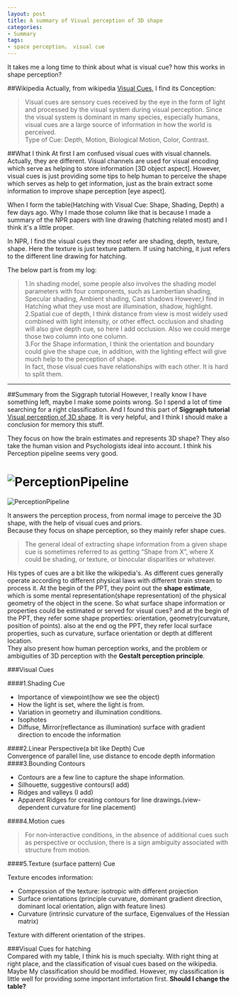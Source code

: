 ```yaml
---
layout: post
title: A summary of Visual perception of 3D shape 
categories:
- Summary
tags:
- space perception， visual cue
---
```


It takes me a long time to think about what is visual cue? how this works in shape perception?    

##Wikipedia
Actually, from wikipedia [Visual Cues](https://en.wikipedia.org/wiki/Sensory_cue#Visual_Cues), I find its Conception:    
>Visual cues are sensory cues received by the eye in the form of light and processed by the visual system during visual perception. Since the visual system is dominant in many species, especially humans, visual cues are a large source of information in how the world is perceived.    
Type of Cue: Depth, Motion, Biological Motion, Color, Contrast.

##What I think
At first I am confused visual cues with visual channels. Actually, they are different. Visual channels are used for visual encoding which serve as helping to store information [3D object aspect]. However, visual cues is just providing some tips to help human to perceive the shape which serves as help to get information, just as the brain extract some information to improve shape perception [eye aspect].

When I form the table(Hatching with Visual Cue: Shape, Shading, Depth) a few days ago. Why I made those column like that is because I made a summary of the NPR papers with line drawing (hatching related most) and I think it's a little proper.    

In NPR, I find the visual cues they most refer are shading, depth, texture, shape. Here the texture is just texture pattern. If using hatching, it just refers to the different line drawing for hatching.

The below part is from my log:
>1.In shading model, some people also involves the shading model parameters with four components, such as Lambertian shading, Specular shading, Ambient shading, Cast shadows
However,I find in Hatching what they use most are illumination, shadow, highlight.    
>2.Spatial cue of depth, I think distance from view is most widely used combined with light intensity, or other effect. occlusion and shading will also give depth cue, so here I add occlusion. Also we could merge those two column into one column.    
>3.For the Shape information, I think the orientation and boundary could give the shape cue, in addition, with the lighting effect will give much help to the perception of shape.    
In fact, those visual cues have relationships with each other. It is hard to split them.    

- - - - - -
##Summary from the Siggraph tutorial
However, I really know I have something left, maybe I make some points wrong. So I spend a lot of time searching for a right classification. And I found this part of __Siggraph tutorial__ [
Visual perception of 3D shape](http://dl.acm.org/citation.cfm?id=1667263). It is very helpful, and I think I should make a conclusion for memory this stuff.

They focus on how the brain estimates and represents 3D shape? They also take the human vision and Psychologists ideal into account.
I think his Perception pipeline seems very good.    

![PerceptionPipeline](http://zhuyongnan.cn/picture/2014/2/PerceptionPipline.jpg)    
=======

![PerceptionPipeline](http://zhuyongnan.cn/picture/2014/2/PerceptionPipline.jpg)    

It answers the perception process, from normal image to perceive the 3D shape, with the help of visual cues and priors.    
Because they focus on shape perception, so they mainly refer shape cues.
>The general ideal of extracting shape information from a given shape cue is sometimes referred to as getting “Shape from X”, where X could be shading, or texture, or binocular disparities or whatever.    

His types of cues are a bit like the wikipedia's. As different cues generally operate according to different physical laws with different brain stream to process it. At the begin of the PPT, they point out the __shape estimate__, which is some mental representation(shape representation) of the physical geometry of the object in the scene.
So what surface shape information or properties could be estimated or served for visual cues? and at the begin of the PPT, they refer some shape properties: orientation, geometry(curvature, position of points). also at the end og the PPT, they refer local surface properties, such as curvature, surface orientation or depth at different location.    
They also present how human perception works, and  the problem or ambiguities of 3D perception with the __Gestalt perception principle__.    

###Visual Cues    

####1.Shading Cue    
* Importance of viewpoint(how we see the object)    
* How the light is set, where the light is from.
* Variation in geometry and illumination conditions.
* Isophotes
* Diffuse, Mirror(reflectance as illumination) surface with gradient direction to encode the information    

####2.Linear Perspective(a bit like Depth) Cue    
Convergence of parallel line, use distance to encode depth information        
####3.Bounding Contours    
* Contours are a few line to capture the shape information.    
* Silhouette, suggestive contours(I add)
* Ridges and valleys (I add)    
* Apparent Ridges for creating contours for line drawings.(view-dependent curvature for line placement)      

####4.Motion cues      
>For non‐interactive conditions, in the absence of additional cues such as perspective or occlusion, there is a sign ambiguity associated with structure from motion.

####5.Texture (surface pattern) Cue   

Texture encodes information:      
   
* Compression of the texture: isotropic with different projection      
* Surface orientations (principle curvature, dominant gradient direction, dominant local orientation, align with feature lines)      
* Curvature (intrinsic curvature of the surface, Eigenvalues of the Hessian matrix)     

Texture with different orientation of the stripes.    

###Visual Cues for hatching     
Compared with my table, I think his is much specialty. With right thing at right place, and the classification of visual cues based on the wikipedia. Maybe My classification should be modified. However, my classification is little well for providing some important imfortation first. 
__Should I change the table?__
